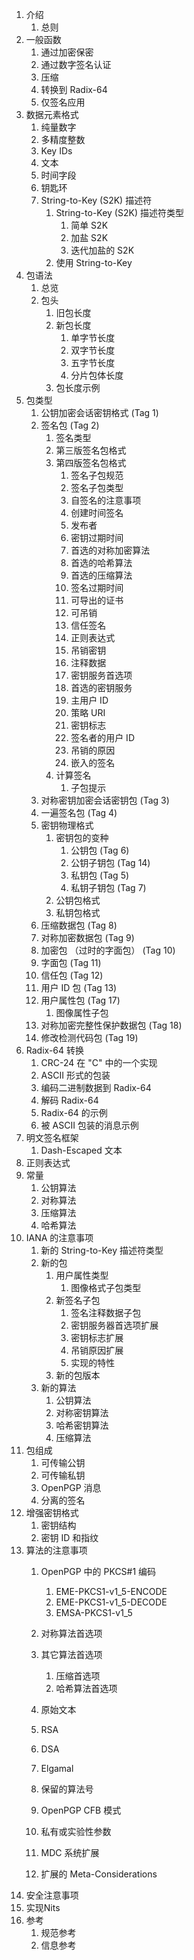 1. 介绍
    1. 总则
2. 一般函数
    1. 通过加密保密
    2. 通过数字签名认证
    3. 压缩
    4. 转换到 Radix-64
    5. 仅签名应用
3. 数据元素格式
    1. 纯量数字
    2. 多精度整数
    3. Key IDs
    4. 文本
    5. 时间字段
    6. 钥匙环
    7. String-to-Key (S2K) 描述符
        1. String-to-Key (S2K) 描述符类型
            1. 简单 S2K
            2. 加盐 S2K
            3. 迭代加盐的 S2K
        2. 使用 String-to-Key
4. 包语法
    1. 总览
    2. 包头
        1. 旧包长度
        2. 新包长度
            1. 单字节长度
            2. 双字节长度
            3. 五字节长度
            4. 分片包体长度
        3. 包长度示例
5. 包类型
    1. 公钥加密会话密钥格式 (Tag 1)
    2. 签名包 (Tag 2)
        1. 签名类型
        2. 第三版签名包格式
        3. 第四版签名包格式
            1. 签名子包规范
            2. 签名子包类型
            3. 自签名的注意事项
            4. 创建时间签名
            5. 发布者
            6. 密钥过期时间
            7. 首选的对称加密算法
            8. 首选的哈希算法
            9. 首选的压缩算法
            10. 签名过期时间
            11. 可导出的证书
            12. 可吊销
            13. 信任签名
            14. 正则表达式
            15. 吊销密钥
            16. 注释数据
            17. 密钥服务首选项
            18. 首选的密钥服务
            19. 主用户 ID
            20. 策略 URI
            21. 密钥标志
            22. 签名者的用户 ID
            23. 吊销的原因
            24. 嵌入的签名
        4. 计算签名
            1. 子包提示
    3. 对称密钥加密会话密钥包 (Tag 3)
    4. 一遍签名包 (Tag 4)
    5. 密钥物理格式
        1. 密钥包的变种
            1. 公钥包 (Tag 6)
            2. 公钥子钥包 (Tag 14)
            3. 私钥包 (Tag 5)
            4. 私钥子钥包 (Tag 7)
        2. 公钥包格式
        3. 私钥包格式
    6. 压缩数据包 (Tag 8)
    7. 对称加密数据包 (Tag 9)
    8. 加密包 （过时的字面包） (Tag 10)
    9. 字面包 (Tag 11)
    10. 信任包 (Tag 12)
    11. 用户 ID 包 (Tag 13)
    12. 用户属性包 (Tag 17)
        1. 图像属性子包
    13. 对称加密完整性保护数据包 (Tag 18)
    14. 修改检测代码包 (Tag 19)
6. Radix-64 转换
    1. CRC-24 在 "C" 中的一个实现
    2. ASCII 形式的包装
    3. 编码二进制数据到 Radix-64
    4. 解码 Radix-64
    5. Radix-64 的示例
    6. 被 ASCII 包装的消息示例
7. 明文签名框架
    1. Dash-Escaped 文本
8. 正则表达式
9. 常量
    1. 公钥算法
    2. 对称算法
    3. 压缩算法
    4. 哈希算法
10. IANA 的注意事项
    1. 新的 String-to-Key 描述符类型
    2. 新的包
        1. 用户属性类型
            1. 图像格式子包类型
        2. 新签名子包
            1. 签名注释数据子包
            2. 密钥服务器首选项扩展
            3. 密钥标志扩展
            4. 吊销原因扩展
            5. 实现的特性
        3. 新的包版本
    3. 新的算法
        1. 公钥算法
        2. 对称密钥算法
        3. 哈希密钥算法
        4. 压缩算法
11. 包组成
    1. 可传输公钥
    2. 可传输私钥
    3. OpenPGP 消息
    4. 分离的签名
12. 增强密钥格式
    1. 密钥结构
    2. 密钥 ID 和指纹
13. 算法的注意事项
    1. OpenPGP 中的 PKCS#1 编码
        1. EME-PKCS1-v1_5-ENCODE
        2. EME-PKCS1-v1_5-DECODE
        3. EMSA-PKCS1-v1_5
    2. 对称算法首选项
    3. 其它算法首选项
        1. 压缩首选项
        2. 哈希算法首选项
    
    4. 原始文本
    5. RSA
    6. DSA
    7. Elgamal
    8. 保留的算法号
    9. OpenPGP CFB 模式
    10. 私有或实验性参数
    11. MDC 系统扩展
    12. 扩展的 Meta-Considerations
14. 安全注意事项
15. 实现Nits
16. 参考
    1. 规范参考
    2. 信息参考